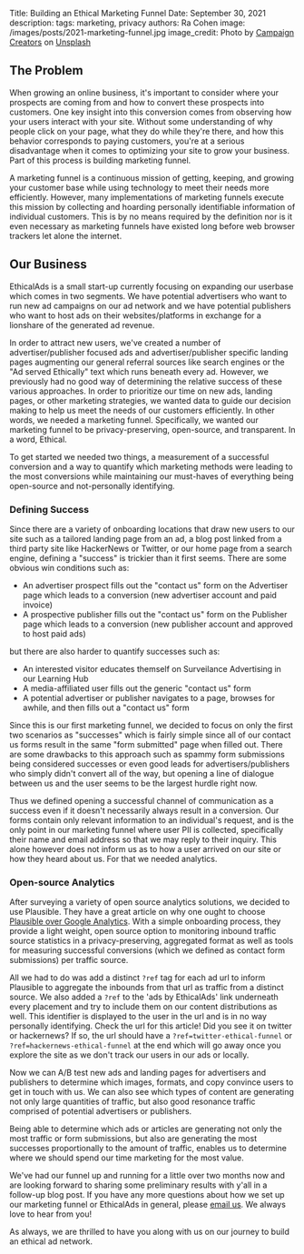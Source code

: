 Title: Building an Ethical Marketing Funnel
Date: September 30, 2021
description:
tags: marketing, privacy
authors: Ra Cohen
image: /images/posts/2021-marketing-funnel.jpg
image_credit: <span>Photo by <a href="https://unsplash.com/@campaign_creators?utm_source=unsplash&utm_medium=referral&utm_content=creditCopyText">Campaign Creators</a> on <a href="https://unsplash.com/s/photos/funnel?utm_source=unsplash&utm_medium=referral&utm_content=creditCopyText">Unsplash</a></span>


## The Problem

When growing an online business, it's important to consider 
where your prospects are coming from and how to convert these prospects into customers. 
One key insight into this conversion comes from observing how your users interact with your site. 
Without some understanding of why people click on your page, what they do while they're there, 
and how this behavior corresponds to paying customers, 
you're at a serious disadvantage when it comes to optimizing your site to grow your business. 
Part of this process is building marketing funnel. 

A marketing funnel is a continuous mission of getting, keeping, and growing your customer base 
while using technology to meet their needs more efficiently. 
However, many implementations of marketing funnels execute this mission 
by collecting and hoarding personally identifiable information of individual customers. 
This is by no means required by the definition nor is it even necessary 
as marketing funnels have existed long before web browser trackers let alone the internet. 


## Our Business

EthicalAds is a small start-up currently focusing on expanding our userbase which comes in two segments. 
We have potential advertisers who want to run new ad campaigns on our ad network and 
we have potential publishers who want to host ads on their websites/platforms 
in exchange for a lionshare of the generated ad revenue. 

In order to attract new users, we've created a number of advertiser/publisher focused ads 
and advertiser/publisher specific landing pages augmenting our general referral sources 
like search engines or the "Ad served Ethically" text which runs beneath every ad. 
However, we previously had no good way of determining the relative success of these various approaches. 
In order to prioritize our time on new ads, landing pages, or other marketing strategies, 
we wanted data to guide our decision making to help us meet the needs of our customers efficiently. 
In other words, we needed a marketing funnel. 
Specifically, we wanted our marketing funnel to be privacy-preserving, open-source, and transparent. 
In a word, Ethical.

To get started we needed two things,  a measurement of a successful conversion and 
a way to quantify which marketing methods were leading to the most conversions 
while maintaining our must-haves of everything being open-source and not-personally identifying.


### Defining Success

Since there are a variety of onboarding locations that draw new users to our site 
such as a tailored landing page from an ad, 
a blog post linked from a third party site like HackerNews or Twitter, 
or our home page from a search engine, 
defining a "success" is trickier than it first seems. 
There are some obvious win conditions such as:

* An advertiser prospect fills out the "contact us" form on the Advertiser page 
  which leads to a conversion (new advertiser account and paid invoice)
* A prospective publisher fills out the "contact us" form on the Publisher page 
  which leads to a conversion (new publisher account and approved to host paid ads)

but there are also harder to quantify successes such as:

* An interested visitor educates themself on Surveilance Advertising in our Learning Hub
* A media-affiliated user fills out the generic "contact us" form
* A potential advertiser or publisher navigates to a page, browses for awhile, 
  and then fills out a "contact us" form

Since this is our first marketing funnel, 
we decided to focus on only the first two scenarios as "successes" 
which is fairly simple since all of our contact us forms 
result in the same "form submitted" page when filled out. 
There are some drawbacks to this approach 
such as spammy form submissions being considered successes or even 
good leads for advertisers/publishers who simply didn't convert all of the way, 
but opening a line of dialogue between us and the user seems to be the largest hurdle right now. 

Thus we defined opening a successful channel of communication as a success 
even if it doesn't necessarily always result in a conversion. 
Our forms contain only relevant information to an individual's request, 
and is the only point in our marketing funnel where user PII is collected, 
specifically their name and email address so that we may reply to their inquiry. 
This alone however does not inform us as to how a user arrived on our site or how they heard about us. 
For that we needed analytics.


### Open-source Analytics

After surveying a variety of open source analytics solutions, we decided to use Plausible. 
They have a great article on why one ought to choose [Plausible over Google Analytics](https://plausible.io/vs-google-analytics). 
With a simple onboarding process, they provide a light weight, open source option to monitoring inbound traffic source statistics 
in a privacy-preserving, aggregated format as well as tools for measuring successful conversions 
(which we defined as contact form submissions) per traffic source. 

All we had to do was add a distinct `?ref` tag for each ad url
to inform Plausible to aggregate the inbounds from that url as traffic from a distinct source.
We also added a `?ref` to the 'ads by EthicalAds' link underneath every placement
and try to include them on our content distributions as well.
This identifier is displayed to the user in the url and is in no way personally identifying.
Check the url for this article! Did you see it on twitter or hackernews? 
If so, the url should have a `?ref=twitter-ethical-funnel` or `?ref=hackernews-ethical-funnel` at the end
which will go away once you explore the site as we don't track our users in our ads or locally. 

Now we can A/B test new ads and landing pages for advertisers and publishers 
to determine which images, formats, and copy convince users to get in touch with us. 
We can also see which types of content are generating not only large quantities of traffic, 
but also good resonance traffic comprised of potential advertisers or publishers. 

Being able to determine which ads or articles are generating not only the most traffic or form submissions, 
but also are generating the most successes proportionally to the amount of traffic, 
enables us to determine where we should spend our time marketing for the most value. 


We've had our funnel up and running for a little over two months now 
and are looking forward to sharing some preliminary results with y'all in a follow-up blog post. 
If you have any more questions about how we set up our marketing funnel or EthicalAds in general, 
please [email us](mailto:ads@ethicalads.io). We always love to hear from you!

As always, we are thrilled to have you along with us on our journey to build an ethical ad network.

